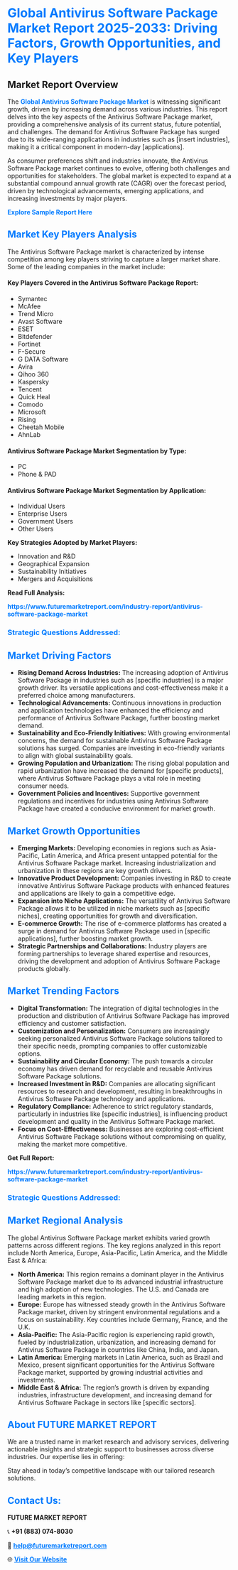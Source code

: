<h1 style="color: #007BFF;">Global Antivirus Software Package Market Report 2025-2033: Driving Factors, Growth Opportunities, and Key Players</h1>

<section id="overview">
<h2>Market Report Overview</h2>
<p>The <a href="https://www.futuremarketreport.com/industry-report/antivirus-software-package-market" style="color: #007BFF; text-decoration: none;"><strong>Global Antivirus Software Package Market</strong></a> is witnessing significant growth, driven by increasing demand across various industries. This report delves into the key aspects of the Antivirus Software Package market, providing a comprehensive analysis of its current status, future potential, and challenges. The demand for Antivirus Software Package has surged due to its wide-ranging applications in industries such as [insert industries], making it a critical component in modern-day [applications].</p>
<p>As consumer preferences shift and industries innovate, the Antivirus Software Package market continues to evolve, offering both challenges and opportunities for stakeholders. The global market is expected to expand at a substantial compound annual growth rate (CAGR) over the forecast period, driven by technological advancements, emerging applications, and increasing investments by major players.</p>
</section>

<section id="overview">
<p><a href="https://www.futuremarketreport.com/request-sample/reportId=60662" style="color: #007BFF; text-decoration: none;"><strong>Explore Sample Report Here</strong></a></p>
</section>

<section id="key-players">
<h2 style="color: #007BFF;">Market Key Players Analysis</h2>
<p>The Antivirus Software Package market is characterized by intense competition among key players striving to capture a larger market share. Some of the leading companies in the market include:</p>
<h4>Key Players Covered in the Antivirus Software Package Report:</h4>
<ul><li>Symantec</li><li>McAfee</li><li>Trend Micro</li><li>Avast Software</li><li>ESET</li><li>Bitdefender</li><li>Fortinet</li><li>F-Secure</li><li>G DATA Software</li><li>Avira</li><li>Qihoo 360</li><li>Kaspersky</li><li>Tencent</li><li>Quick Heal</li><li>Comodo</li><li>Microsoft</li><li>Rising</li><li>Cheetah Mobile</li><li>AhnLab</li></ul>
<h4>Antivirus Software Package Market Segmentation by Type:</h4>
<ul><li>PC</li><li>Phone &amp; PAD</li></ul>

<h4>Antivirus Software Package Market Segmentation by Application:</h4>
<ul><li>Individual Users</li><li>Enterprise Users</li><li>Government Users</li><li>Other Users</li></ul>
<p><strong>Key Strategies Adopted by Market Players:</strong></p>
<ul>
<li>Innovation and R&D</li>
<li>Geographical Expansion</li>
<li>Sustainability Initiatives</li>
<li>Mergers and Acquisitions</li>
</ul>
</section>

<section>
<p><strong>Read Full Analysis: </strong></p><a href="https://www.futuremarketreport.com/industry-report/antivirus-software-package-market" style="color: #007BFF; text-decoration: none;"><strong>https://www.futuremarketreport.com/industry-report/antivirus-software-package-market</strong></a>
<h3 style="color: #007BFF;">Strategic Questions Addressed:</h3>
</section>

<section id="driving-factors">
<h2 style="color: #007BFF;">Market Driving Factors</h2>
<ul>
<li><strong>Rising Demand Across Industries:</strong> The increasing adoption of Antivirus Software Package in industries such as [specific industries] is a major growth driver. Its versatile applications and cost-effectiveness make it a preferred choice among manufacturers.</li>
<li><strong>Technological Advancements:</strong> Continuous innovations in production and application technologies have enhanced the efficiency and performance of Antivirus Software Package, further boosting market demand.</li>
<li><strong>Sustainability and Eco-Friendly Initiatives:</strong> With growing environmental concerns, the demand for sustainable Antivirus Software Package solutions has surged. Companies are investing in eco-friendly variants to align with global sustainability goals.</li>
<li><strong>Growing Population and Urbanization:</strong> The rising global population and rapid urbanization have increased the demand for [specific products], where Antivirus Software Package plays a vital role in meeting consumer needs.</li>
<li><strong>Government Policies and Incentives:</strong> Supportive government regulations and incentives for industries using Antivirus Software Package have created a conducive environment for market growth.</li>
</ul>
</section>

<section id="growth-opportunities">
<h2 style="color: #007BFF;">Market Growth Opportunities</h2>
<ul>
<li><strong>Emerging Markets:</strong> Developing economies in regions such as Asia-Pacific, Latin America, and Africa present untapped potential for the Antivirus Software Package market. Increasing industrialization and urbanization in these regions are key growth drivers.</li>
<li><strong>Innovative Product Development:</strong> Companies investing in R&D to create innovative Antivirus Software Package products with enhanced features and applications are likely to gain a competitive edge.</li>
<li><strong>Expansion into Niche Applications:</strong> The versatility of Antivirus Software Package allows it to be utilized in niche markets such as [specific niches], creating opportunities for growth and diversification.</li>
<li><strong>E-commerce Growth:</strong> The rise of e-commerce platforms has created a surge in demand for Antivirus Software Package used in [specific applications], further boosting market growth.</li>
<li><strong>Strategic Partnerships and Collaborations:</strong> Industry players are forming partnerships to leverage shared expertise and resources, driving the development and adoption of Antivirus Software Package products globally.</li>
</ul>
</section>

<section id="trending-factors">
<h2 style="color: #007BFF;">Market Trending Factors</h2>
<ul>
<li><strong>Digital Transformation:</strong> The integration of digital technologies in the production and distribution of Antivirus Software Package has improved efficiency and customer satisfaction.</li>
<li><strong>Customization and Personalization:</strong> Consumers are increasingly seeking personalized Antivirus Software Package solutions tailored to their specific needs, prompting companies to offer customizable options.</li>
<li><strong>Sustainability and Circular Economy:</strong> The push towards a circular economy has driven demand for recyclable and reusable Antivirus Software Package solutions.</li>
<li><strong>Increased Investment in R&D:</strong> Companies are allocating significant resources to research and development, resulting in breakthroughs in Antivirus Software Package technology and applications.</li>
<li><strong>Regulatory Compliance:</strong> Adherence to strict regulatory standards, particularly in industries like [specific industries], is influencing product development and quality in the Antivirus Software Package market.</li>
<li><strong>Focus on Cost-Effectiveness:</strong> Businesses are exploring cost-efficient Antivirus Software Package solutions without compromising on quality, making the market more competitive.</li>
</ul>
</section>

<section>
<p><strong>Get Full Report: </strong></p><a href="https://www.futuremarketreport.com/industry-report/antivirus-software-package-market" style="color: #007BFF; text-decoration: none;"><strong>https://www.futuremarketreport.com/industry-report/antivirus-software-package-market</strong></a>
<h3 style="color: #007BFF;">Strategic Questions Addressed:</h3>
</section>


<section id="regional-analysis">
<h2 style="color: #007BFF;">Market Regional Analysis</h2>
<p>The global Antivirus Software Package market exhibits varied growth patterns across different regions. The key regions analyzed in this report include North America, Europe, Asia-Pacific, Latin America, and the Middle East & Africa:</p>
<ul>
<li><strong>North America:</strong> This region remains a dominant player in the Antivirus Software Package market due to its advanced industrial infrastructure and high adoption of new technologies. The U.S. and Canada are leading markets in this region.</li>
<li><strong>Europe:</strong> Europe has witnessed steady growth in the Antivirus Software Package market, driven by stringent environmental regulations and a focus on sustainability. Key countries include Germany, France, and the U.K.</li>
<li><strong>Asia-Pacific:</strong> The Asia-Pacific region is experiencing rapid growth, fueled by industrialization, urbanization, and increasing demand for Antivirus Software Package in countries like China, India, and Japan.</li>
<li><strong>Latin America:</strong> Emerging markets in Latin America, such as Brazil and Mexico, present significant opportunities for the Antivirus Software Package market, supported by growing industrial activities and investments.</li>
<li><strong>Middle East & Africa:</strong> The region’s growth is driven by expanding industries, infrastructure development, and increasing demand for Antivirus Software Package in sectors like [specific sectors].</li>
</ul>
</section>

<footer>
<h2 style="color: #007BFF;">About FUTURE MARKET REPORT</h2>
<p>We are a trusted name in market research and advisory services, delivering actionable insights and strategic support to businesses across diverse industries. Our expertise lies in offering:</p>

<p>Stay ahead in today’s competitive landscape with our tailored research solutions.</p>

<h2 style="color: #007BFF;">Contact Us:</h2>
<p><strong>FUTURE MARKET REPORT</strong></p>
<p>📞 <strong>+91 (883) 074-8030</strong></p>
<p>📧 <strong><a href="mailto:help@futuremarketreport.com" style="color: #007BFF;">help@futuremarketreport.com</a></strong></p>
<p>🌐 <strong><a href="https://www.futuremarketreport.com/" style="color: #007BFF;">Visit Our Website</a></strong></p>
</footer>